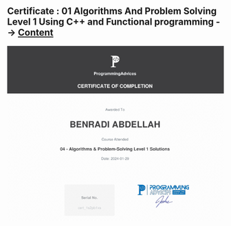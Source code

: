 ## Certificate : 01 Algorithms And Problem Solving Level 1 Using C++ and Functional programming --> [Content](../01__Problems__List/00__Problems__List.md)       

[![](./src/Certificate__ALgorithms__And__Problem__Solving__Level__01__Using__C++.png)](./src/Certificate__Algorithms__And__Problem__Solving__Level__01__Using__C++.pdf)




